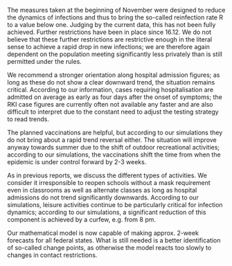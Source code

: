 The measures taken at the beginning of November were designed to reduce the dynamics of infections and thus to bring the so-called reinfection rate R to a value below one. Judging by the current data, this has not been fully achieved.  Further restrictions have been in place since 16.12.  We do not believe that these further restrictions are restrictive enough in the literal sense to achieve a rapid drop in new infections; we are therefore again dependent on the population meeting significantly less privately than is still permitted under the rules.  

We recommend a stronger orientation along hospital admission figures; as long as these do not show a clear downward trend, the situation remains critical.  According to our information, cases requiring hospitalisation are admitted on average as early as four days after the onset of symptoms; the RKI case figures are currently often not available any faster and are also difficult to interpret due to the constant need to adjust the testing strategy to read trends.

The planned vaccinations are helpful, but according to our simulations they do not bring about a rapid trend reversal either.  The situation will improve anyway towards summer due to the shift of outdoor recreational activities; according to our simulations, the vaccinations shift the time from when the epidemic is under control  forward by 2-3 weeks.  

As in previous reports, we discuss the different types of activities.  We consider it irresponsible to reopen schools without a mask requirement even in classrooms as well as alternate classes as long as hospital admissions do not trend significantly downwards.  According to our simulations, leisure activities continue to be particularly critical for infection dynamics; according to our simulations, a significant reduction of this component is achieved by a curfew, e.g. from 8 pm.

Our mathematical model is now capable of making approx. 2-week forecasts for all federal states.  What is still needed is a better identification of so-called change points, as otherwise the model reacts too slowly to changes in contact restrictions.
